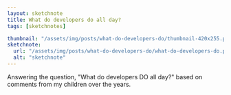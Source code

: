 ```yaml
---
layout: sketchnote
title: What do developers do all day?
tags: [sketchnotes]

thumbnail: "/assets/img/posts/what-do-developers-do/thumbnail-420x255.png"
sketchnote:
  url: "/assets/img/posts/what-do-developers-do/what-do-developers-do.png"
  alt: "sketchnote"
---
```


Answering the question, "What do developers DO all day?" based on comments from my
children over the years.
